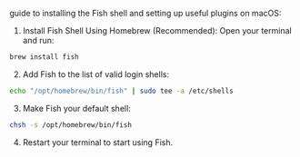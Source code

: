 guide to installing the Fish shell and setting up useful plugins on macOS:
1. Install Fish Shell
Using Homebrew (Recommended):
Open your terminal and run:
```bash
brew install fish
```

2. Add Fish to the list of valid login shells:
```bash
echo "/opt/homebrew/bin/fish" | sudo tee -a /etc/shells
```

3. Make Fish your default shell:
```bash
chsh -s /opt/homebrew/bin/fish
```

4. Restart your terminal to start using Fish.
